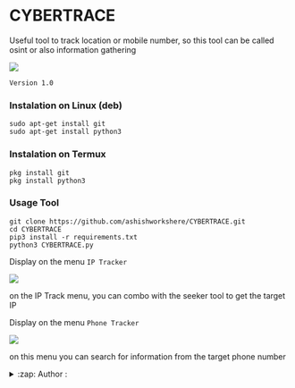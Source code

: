 # CYBERTRACE
Useful tool to track location or mobile number, so this tool can be called osint or also information gathering

<img src="https://github.com/ashishworkshere/CYBERTRACE/blob/main/asset/bn.png"/>

```Version 1.0```

### Instalation on Linux (deb)
```
sudo apt-get install git
sudo apt-get install python3
```

### Instalation on Termux
```
pkg install git
pkg install python3
```

### Usage Tool
```
git clone https://github.com/ashishworkshere/CYBERTRACE.git
cd CYBERTRACE
pip3 install -r requirements.txt
python3 CYBERTRACE.py
```

Display on the menu ```IP Tracker```

<img src="https://github.com/ashishworkshere/CYBERTRACE/blob/main/asset/ip.png"/>

on the IP Track menu, you can combo with the seeker tool to get the target IP

Display on the menu ```Phone Tracker```

<img src='https://github.com/Ashish-CodeJourney/CYBERTRACE/blob/main/asset/phone.png'>

on this menu you can search for information from the target phone number

<details>
<summary>:zap: Author :</summary>
```
- <strong><a href="https://github.com/Ashish-CodeJourney">Ashish-CodeJourney</a></strong>
````
</details>

